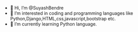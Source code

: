 - 👋 Hi, I’m @SuyashBendre
- 👀 I’m interested in coding and programming languages like Python,Django,HTML,css,javascript,bootstrap etc. 
- 🌱 I’m currently learning Python language.
  

<!---
SuyashBendre/SuyashBendre is a ✨ special ✨ repository because its `README.md` (this file) appears on your GitHub profile.
You can click the Preview link to take a look at your changes.
--->
